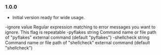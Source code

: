 ### 1.0.0
- Initial version ready for wide usage.

-ignore value
    	Regular expression matching to error messages you want to ignore. This flag is repeatable
-pyflakes string
    	Command name or file path of "pyflakes" external command (default "pyflakes")
  -shellcheck string
    	Command name or file path of "shellcheck" external command (default "shellcheck")
